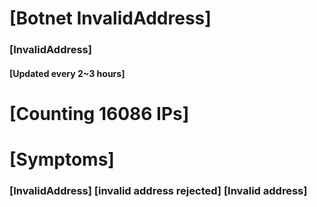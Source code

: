 # [Botnet InvalidAddress]
### [InvalidAddress]
#### [Updated every 2~3 hours]

# [Counting 16086 IPs]

# [Symptoms] 

###   [InvalidAddress] [invalid address rejected] [Invalid address]
